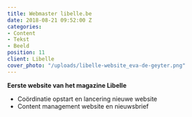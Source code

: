 ```yaml
---
title: Webmaster libelle.be
date: 2018-08-21 09:52:00 Z
categories:
- Content
- Tekst
- Beeld
position: 11
client: Libelle
cover_photo: "/uploads/libelle-website_eva-de-geyter.png"
---
```


**Eerste website van het magazine Libelle**
* Coördinatie opstart en lancering nieuwe website
* Content management website en nieuwsbrief